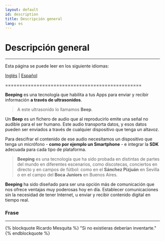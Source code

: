 ```yaml
---
layout: default
id: description
title: Descripción general
lang: es
---
```


# Descripción general

---

Esta página se puede leer en los siguiente idiomas:
 
[Inglés](#) | [Español](/beeping/es/description.html)

================================================

**Beeping** es una tecnología que habilita a tus Apps para enviar y recibir información **a través de ultrasonidos**. 

> A este ultrasonido lo llamamos **Beep**.

Un **Beep** es un fichero de audio que al reproducirlo emite una señal no audible para el ser humano. Este audio transporta datos, y esos datos pueden ser enviados a través de cualquier dispositivo que tenga un altavoz.

Para descifrar el contenido de ese audio necesitamos un dispositivo que tenga un micrófono - **como por ejemplo un Smartphone** - e integrar la **SDK** adecuada para cada tipo de plataforma. 

> **Beeping** es una tecnología que ha sido probada en distintas de partes del mundo en diferentes escenarios, como discotecas, conciertos en directo y en campos de fútbol: como en el **Sánchez Pizjuán** en Sevilla o en el campo del **Boca Juniors** en Buenos Aires.

**Beeping** ha sido diseñado para ser una opción más de comunicación que nos ofrece ventajas muy poderosas hoy en día. Establecer comunicaciones sin la necesidad de tener Internet, u enviar y recibir contenido digital en tiempo real.

### Frase

---

{% blockquote Ricardo Mesquita  %}
"Si no existieras deberían inventarte."
{% endblockquote %}
